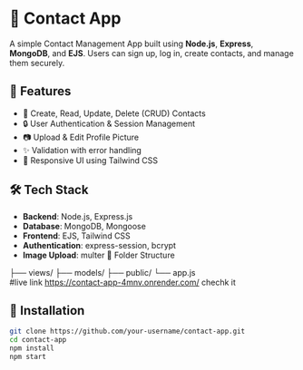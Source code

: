 # 📇 Contact App

A simple Contact Management App built using **Node.js**, **Express**, **MongoDB**, and **EJS**. Users can sign up, log in, create contacts, and manage them securely.

## 🚀 Features

- 📝 Create, Read, Update, Delete (CRUD) Contacts
- 🔒 User Authentication & Session Management
- 📷 Upload & Edit Profile Picture
- ✨ Validation with error handling
- 🎨 Responsive UI using Tailwind CSS

## 🛠️ Tech Stack

- **Backend**: Node.js, Express.js
- **Database**: MongoDB, Mongoose
- **Frontend**: EJS, Tailwind CSS
- **Authentication**: express-session, bcrypt
- **Image Upload**: multer
📁 Folder Structure


├── views/
├── models/
├── public/
└── app.js  
#live link https://contact-app-4mnv.onrender.com/   chechk it
## 🧪 Installation

```bash
git clone https://github.com/your-username/contact-app.git
cd contact-app
npm install
npm start

